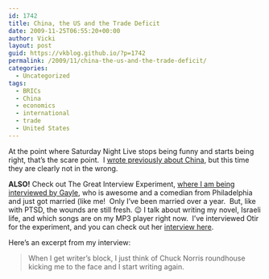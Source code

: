 ```yaml
---
id: 1742
title: China, the US and the Trade Deficit
date: 2009-11-25T06:55:20+00:00
author: Vicki
layout: post
guid: https://vkblog.github.io/?p=1742
permalink: /2009/11/china-the-us-and-the-trade-deficit/
categories:
  - Uncategorized
tags:
  - BRICs
  - China
  - economics
  - international
  - trade
  - United States
---
```

At the point where Saturday Night Live stops being funny and starts being right, that&#8217;s the scare point.  I [wrote previously about China](https://vkblog.github.io/2009/07/01/bric-a-brac-china-messes-with-national-stats/), but this time they are clearly not in the wrong.



**ALSO!** Check out The Great Interview Experiment, [where I am being interviewed by Gayle](http://gcrispin.blogspot.com/2009/11/great-interview-experiment-2009.html), who is awesome and a comedian from Philadelphia and just got married (like me!  Only I&#8217;ve been married over a year.  But, like with PTSD, the wounds are still fresh. 😉 I talk about writing my novel, Israeli life, and which songs are on my MP3 player right now.  I&#8217;ve interviewed Otir for the experiment, and you can check out her [interview here](https://vkblog.github.io/2009/11/16/the-great-interview-experiment-2009-otir/).

Here&#8217;s an excerpt from my interview:

> When I get writer&#8217;s block, I just think of Chuck Norris roundhouse kicking me to the face and I start writing again.